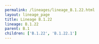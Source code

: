 ```yaml
---
permalink: /lineages/lineage_B.1.22.html
layout: lineage_page
title: Lineage B.1.22
lineage: B.1.22
parent: B.1
children: ['B.1.22', 'B.1.22.1']
---
```

